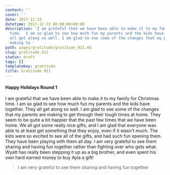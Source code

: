 ```yaml
---
content: ''
cover: ''
date: 2017-12-23
datetime: 2017-12-23 00:00:00+00:00
description: 'I am grateful that we have been able to make it to my family for Christmas
  time.  I am so glad to see how much fun my parents and the kids have together.  They
  all get along so well. I am glad to see some of the changes that my parents are
  making to '
path: pages/gratitude/gratitude_011.md
slug: gratitude_011
status: draft
tags: []
templateKey: gratitude
title: Gratitude 011
---
```


####  Happy Holidays Round 1

I am grateful that we have been able to make it to my family for Christmas time.  I am so glad to see how much fun my parents and the kids have together.  They all get along so well. I am glad to see some of the changes that my parents are making to get through their tough times at home.  They seem to be quite a bit happier that the past few times that we have been home.   We all got some really nice gifts, and I am glad that everyone was able to at least get something that they enjoy, even if it wasn't much.  The kids were so excited to see all of the gifts, and had such fun opening them.  They have been playing with them all day.  I am very grateful to see them sharing and having fun together rather than fighting over who gets what.  Wyatt has really been stepping it up as a big brother, and even spent his own hard earned money to buy Ayla a gift!


> I am very grateful to see them sharing and having fun together
